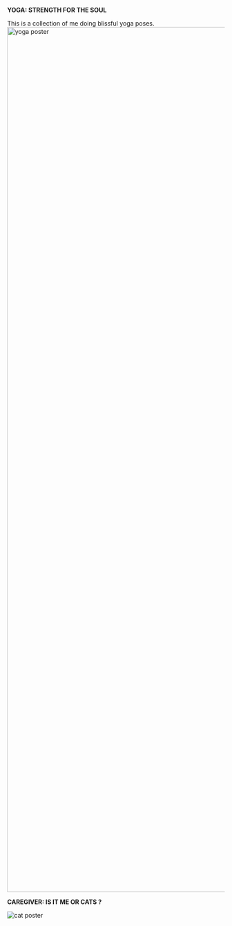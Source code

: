   __YOGA: STRENGTH FOR THE SOUL__
  
This is a collection of me doing blissful yoga poses.
<img width="1414" height="2000" alt="yoga poster" src="https://github.com/user-attachments/assets/f90cf54c-319a-4fbe-9546-48eb52c4906a" />

  __CAREGIVER: IS IT ME OR CATS ?__

  ![cat poster](https://github.com/user-attachments/assets/305034de-ef88-4e43-9386-394058c3b624)

